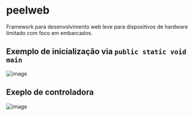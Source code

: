 # peelweb
Framework para desenvolvimento web leve para dispositivos de hardware limitado com foco em embarcados.


## Exemplo de inicialização via `public static void main`

![image](https://github.com/user-attachments/assets/135e6ecb-c695-4e90-a7f1-cb251596fdaa)

## Exeplo de controladora

![image](https://github.com/user-attachments/assets/5770a144-9e44-422d-80e6-6097b7d82c21)

